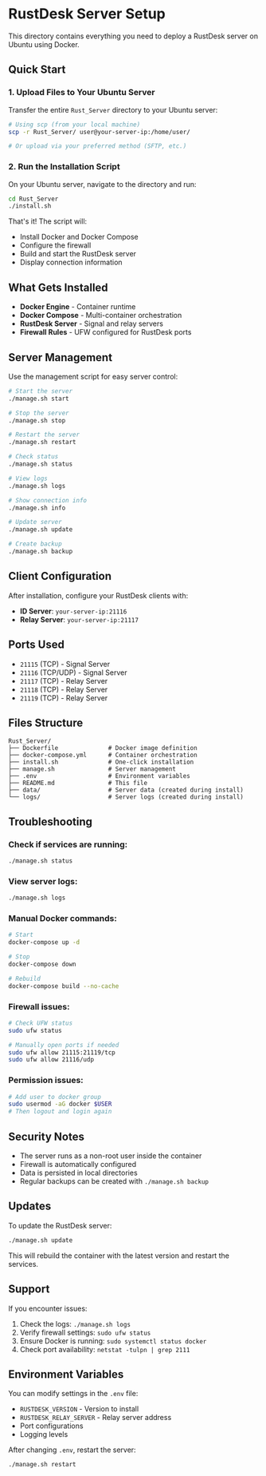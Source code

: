 # RustDesk Server Setup

This directory contains everything you need to deploy a RustDesk server on Ubuntu using Docker.

## Quick Start

### 1. Upload Files to Your Ubuntu Server

Transfer the entire `Rust_Server` directory to your Ubuntu server:

```bash
# Using scp (from your local machine)
scp -r Rust_Server/ user@your-server-ip:/home/user/

# Or upload via your preferred method (SFTP, etc.)
```

### 2. Run the Installation Script

On your Ubuntu server, navigate to the directory and run:

```bash
cd Rust_Server
./install.sh
```

That's it! The script will:
- Install Docker and Docker Compose
- Configure the firewall
- Build and start the RustDesk server
- Display connection information

## What Gets Installed

- **Docker Engine** - Container runtime
- **Docker Compose** - Multi-container orchestration
- **RustDesk Server** - Signal and relay servers
- **Firewall Rules** - UFW configured for RustDesk ports

## Server Management

Use the management script for easy server control:

```bash
# Start the server
./manage.sh start

# Stop the server
./manage.sh stop

# Restart the server
./manage.sh restart

# Check status
./manage.sh status

# View logs
./manage.sh logs

# Show connection info
./manage.sh info

# Update server
./manage.sh update

# Create backup
./manage.sh backup
```

## Client Configuration

After installation, configure your RustDesk clients with:

- **ID Server**: `your-server-ip:21116`
- **Relay Server**: `your-server-ip:21117`

## Ports Used

- `21115` (TCP) - Signal Server
- `21116` (TCP/UDP) - Signal Server
- `21117` (TCP) - Relay Server
- `21118` (TCP) - Relay Server
- `21119` (TCP) - Relay Server

## Files Structure

```
Rust_Server/
├── Dockerfile              # Docker image definition
├── docker-compose.yml      # Container orchestration
├── install.sh              # One-click installation
├── manage.sh               # Server management
├── .env                    # Environment variables
├── README.md               # This file
├── data/                   # Server data (created during install)
└── logs/                   # Server logs (created during install)
```

## Troubleshooting

### Check if services are running:
```bash
./manage.sh status
```

### View server logs:
```bash
./manage.sh logs
```

### Manual Docker commands:
```bash
# Start
docker-compose up -d

# Stop
docker-compose down

# Rebuild
docker-compose build --no-cache
```

### Firewall issues:
```bash
# Check UFW status
sudo ufw status

# Manually open ports if needed
sudo ufw allow 21115:21119/tcp
sudo ufw allow 21116/udp
```

### Permission issues:
```bash
# Add user to docker group
sudo usermod -aG docker $USER
# Then logout and login again
```

## Security Notes

- The server runs as a non-root user inside the container
- Firewall is automatically configured
- Data is persisted in local directories
- Regular backups can be created with `./manage.sh backup`

## Updates

To update the RustDesk server:

```bash
./manage.sh update
```

This will rebuild the container with the latest version and restart the services.

## Support

If you encounter issues:

1. Check the logs: `./manage.sh logs`
2. Verify firewall settings: `sudo ufw status`
3. Ensure Docker is running: `sudo systemctl status docker`
4. Check port availability: `netstat -tulpn | grep 2111`

## Environment Variables

You can modify settings in the `.env` file:

- `RUSTDESK_VERSION` - Version to install
- `RUSTDESK_RELAY_SERVER` - Relay server address
- Port configurations
- Logging levels

After changing `.env`, restart the server:
```bash
./manage.sh restart
```
